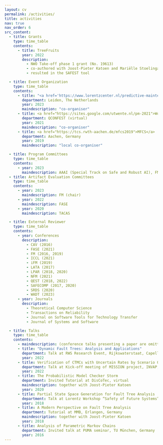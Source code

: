 ```yaml
---
layout: cv
permalink: /activities/
title: activities
nav: true
nav_order: 6
src_content:
  - title: Grants
    type: time_table
    contents:
      - title: TreeFruits
        year: 2022
        description:
          - NWO Take-off phase 1 grant (No. 19613)
          - co-authored with Joost-Pieter Katoen and Mariëlle Stoelinga
          - resulted in the SAFEST tool

  - title: Event Organization
    type: time_table
    contents:
      - title: "<a href='https://www.lorentzcenter.nl/predictive-maintenance-let-data-maintain-the-model.html'>Lorentz Workshop <i>\"Predictive maintenance: let data maintain the model\"</i></a>"
        department: Leiden, The Netherlands
        year: 2023
        maindescription: "co-organiser"
      - title: <a href="https://sites.google.com/utwente.nl/pm-2021">Workshop on Predictive Maintenance</a>
        department: QCONFEST (virtual)
        year: 2021
        maindescription: "co-organiser"
      - title: <a href="https://tcs.rwth-aachen.de/mfcs2019">MFCS</a>
        department: Aachen, Germany
        year: 2019
        maindescription: "local co-organiser"

  - title: Program Committees
    type: time_table
    contents:
      - year: 2023
        maindescription: AAAI (Special Track on Safe and Robust AI), FM, QEST
  - title: Artifact Evaluation Committees
    type: time_table
    contents:
      - year: 2023
        maindescription: FM (chair)
      - year: 2022
        maindescription: FASE
      - year: 2020
        maindescription: TACAS

  - title: External Reviewer
    type: time_table
    contents:
      - year: Conferences
        description:
          - CAV (2016)
          - FASE (2021)
          - FM (2016, 2019)
          - ICCL (2021)
          - iFM (2019)
          - LATA (2017)
          - LPAR (2018, 2020)
          - NFM (2021)
          - QEST (2018, 2022)
          - SAFECOMP (2017, 2020)
          - SRDS (2020)
          - WADT (2023)
      - year: Journals
        description:
          - Theoretical Computer Science
          - Transactions on Reliability
          - Journal on Software Tools for Technology Transfer
          - Journal of Systems and Software

  - title: Talks
    type: time_table
    contents:
      - maindescription: (conference talks presenting a paper are omitted)
      - title: "Dynamic Fault Trees: Analysis and Applications"
        department: Talk at RWS Research Event, Rijkswaterstaat, Capelle aan den IJssel, The Netherlands
        year: 2022
      - title: Verification of CTMCs with Uncertain Rates by Scenario Optimization
        department: Talk at Kick-off meeting of MISSION project, INVAP, Bariloche, Argentina
        year: 2022
      - title: The Probabilistic Model Checker Storm
        department: Invited Tutorial at DisCoTec, virtual
        maindescription: together with Joost-Pieter Katoen
        year: 2020
      - title: Partial State Space Generation for Fault Tree Analysis
        department: Talk at Lorentz Workshop “Safety of Future Systems”, Leiden, The Netherlands
        year: 2018
      - title: A Modern Perspective on Fault Tree Analysis
        department: Tutorial at MMB, Erlangen, Germany
        maindescription: together with Joost-Pieter Katoen
        year: 2018
      - title: Analysis of Parametric Markov Chains
        department: Invited talk at PUMA seminar, TU München, Germany
        year: 2016
---
```

